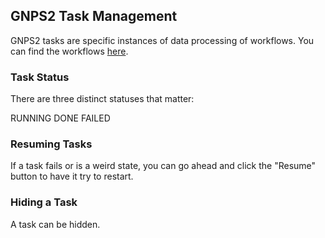 ## GNPS2 Task Management

GNPS2 tasks are specific instances of data processing of workflows. You can find the workflows [here](todo.md). 

### Task Status

There are three distinct statuses that matter:

RUNNING
DONE
FAILED

### Resuming Tasks

If a task fails or is a weird state, you can go ahead and click the "Resume" button to have it try to restart. 

### Hiding a Task

A task can be hidden. 
